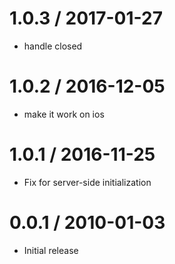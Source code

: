 
1.0.3 / 2017-01-27
==================

  * handle closed

1.0.2 / 2016-12-05
==================

  * make it work on ios

1.0.1 / 2016-11-25
==================

  * Fix for server-side initialization

0.0.1 / 2010-01-03
==================

  * Initial release

